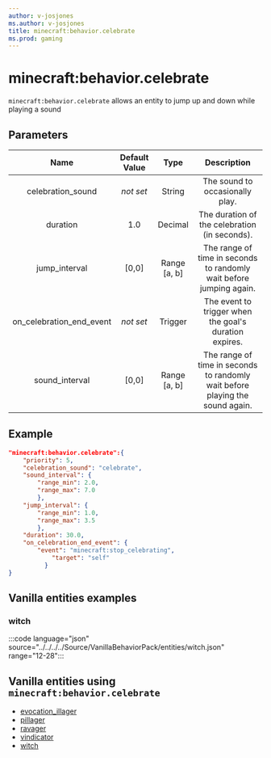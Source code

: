 ```yaml
---
author: v-josjones
ms.author: v-josjones
title: minecraft:behavior.celebrate
ms.prod: gaming
---
```


# minecraft:behavior.celebrate

`minecraft:behavior.celebrate` allows an entity to jump up and down while playing a sound

## Parameters

|Name |Default Value  |Type  |Description  |
|:---------:|:---------:|:---------:|:---------:|
|celebration_sound|*not set* | String|  The sound to occasionally play. |
|duration| 1.0|  Decimal| The duration of the celebration (in seconds). |
| jump_interval| [0,0]| Range [a, b]| The range of time in seconds to randomly wait before jumping again. |
|on_celebration_end_event|*not set* | Trigger|  The event to trigger when the goal's duration expires. |
|sound_interval| [0,0]| Range [a, b]|  The range of time in seconds to randomly wait before playing the sound again. |

## Example

```json
"minecraft:behavior.celebrate":{
    "priority": 5,
    "celebration_sound": "celebrate",
    "sound_interval": {
        "range_min": 2.0,
        "range_max": 7.0
        },
    "jump_interval": {
        "range_min": 1.0,
        "range_max": 3.5
        },
    "duration": 30.0,
    "on_celebration_end_event": {
        "event": "minecraft:stop_celebrating",
            "target": "self"
          }
}
```

## Vanilla entities examples

### witch

:::code language="json" source="../../../../Source/VanillaBehaviorPack/entities/witch.json" range="12-28":::

## Vanilla entities using `minecraft:behavior.celebrate`

- [evocation_illager](../../../../Source/VanillaBehaviorPack_Snippets/entities/evocation_illager.md)
- [pillager](../../../../Source/VanillaBehaviorPack_Snippets/entities/pillager.md)
- [ravager](../../../../Source/VanillaBehaviorPack_Snippets/entities/ravager.md)
- [vindicator](../../../../Source/VanillaBehaviorPack_Snippets/entities/vindicator.md)
- [witch](../../../../Source/VanillaBehaviorPack_Snippets/entities/witch.md)
